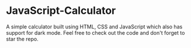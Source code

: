 # JavaScript-Calculator
A simple calculator built using HTML, CSS and JavaScript which also has support for dark mode. Feel free to check out the code and don't forget to star the repo.
